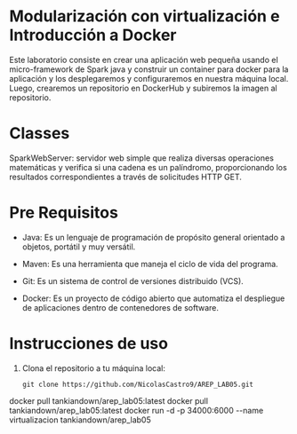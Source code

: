# Modularización con virtualización e Introducción a Docker
Este laboratorio consiste en crear una aplicación web pequeña usando el micro-framework de Spark java y construir un container para docker para la aplicación y los desplegaremos y configuraremos en nuestra máquina local. Luego, crearemos un repositorio en DockerHub y subiremos la imagen al repositorio.
# Classes
SparkWebServer: servidor web simple que realiza diversas operaciones matemáticas y verifica si una cadena es un palíndromo, proporcionando los resultados correspondientes a través de solicitudes HTTP GET.
# Pre Requisitos
* Java: Es un lenguaje de programación de propósito general orientado a objetos, portátil y muy versátil.
  
* Maven: Es una herramienta que maneja el ciclo de vida del programa.
  
* Git: Es un sistema de control de versiones distribuido (VCS).
  
* Docker: Es un proyecto de código abierto que automatiza el despliegue de aplicaciones dentro de contenedores de software.

# Instrucciones de uso

1. Clona el repositorio a tu máquina local:
   ```
   git clone https://github.com/NicolasCastro9/AREP_LAB05.git
   ```

docker pull tankiandown/arep_lab05:latest
docker pull tankiandown/arep_lab05:latest
docker run -d -p 34000:6000 --name virtualizacion tankiandown/arep_lab05 
